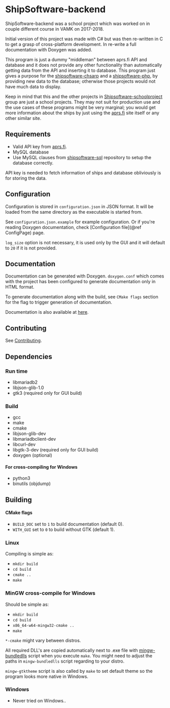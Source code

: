 # ShipSoftware-backend

ShipSoftware-backend was a school project which was worked on in couple
different course in VAMK on 2017-2018.

Initial version of this project was made with C# but was then re-written in C to
get a grasp of cross-platform development. In re-write a full documentation
with Doxygen was added.

This program is just a dummy "middleman" between aprs.fi API and database and it
does not provide any other functionality than automatically getting data from
the API and inserting it to database. This program just gives a purpose for
the [shipsoftware-chsarp](https://github.com/Shipsoftware-schoolproject/shipsoftware-csharp)
and a [shipsoftware-php](https://github.com/Shipsoftware-schoolproject/shipsoftware-php),
by providing new data to the database; otherwise those projects would not
have much data to display.

Keep in mind that this and the other projects in [Shipsoftware-schoolproject](https://github.com/Shipsoftware-schoolproject)
group are just a school projects. They may not suit for production use and the
use cases of these programs might be very marginal; you would get more
information about the ships by just using the [aprs.fi](https://aprs.fi/) site
itself or any other similar site.

## Requirements

 * Valid API key from [aprs.fi](https://aprs.fi).
 * MySQL database
  * Use MySQL clauses from [shipsoftware-sql](https://github.com/Shipsoftware-schoolproject/shipsoftware-sql/tree/master/MySQL)
  repository to setup the database correctly.

API key is needed to fetch information of ships and database obliviously is
for storing the data.

## Configuration

Configuration is stored in `configuration.json` in JSON format. It will be
loaded from the same directory as the executable is started from.

See `configuration.json.example` for example configuration. Or if you're reading
Doxygen documentation, check [Configuration file](@ref ConfigPage) page.

`log_size` option is not necessary, it is used only by the GUI and it will
default to `20` if it is not provided.

## Documentation

Documentation can be generated with Doxygen. `doxygen.conf` which comes with
the project has been configured to generate documentation only in HTML format.

To generate documentation along with the build, see `CMake flags` section
for the flag to trigger generation of documentation.

Documentation is also available at [here](http://lihis.net/docs/shipsoftware-backend).

## Contributing

See [Contributing](CONTRIBUTING.md).

## Dependencies

### Run time
 * libmariadb2
 * libjson-glib-1.0
 * gtk3 (required only for GUI build)

### Build
 * gcc
 * make
 * cmake
 * libjson-glib-dev
 * libmariadbclient-dev
 * libcurl-dev
 * libgtk-3-dev (required only for GUI build)
 * doxygen (optional)
#### For cross-compiling for Windows
 * python3
 * binutils (objdump)

## Building

#### CMake flags

 * `BUILD_DOC` set to `1` to build documentation (default 0).
 * `WITH_GUI` set to `0` to build without GTK (default 1).

### Linux

Compiling is simple as:
 * `mkdir build`
 * `cd build`
 * `cmake ..`
 * `make`

### MinGW cross-compile for Windows

Should be simple as:
 * `mkdir build`
 * `cd build`
 * `x86_64-w64-mingw32-cmake ..`
 * `make`

`*-cmake` might vary between distros.

All required DLL's are copied automatically next to .exe file with [mingw-bundledlls](https://github.com/mpreisler/mingw-bundledlls)
script when you execute `make`. You might need to adjust the paths in
`mingw-bundledlls` script regarding to your distro.

`mingw-gtktheme` script is also called by `make` to set default theme so the
program looks more native in Windows.

### Windows
 * Never tried on Windows..
